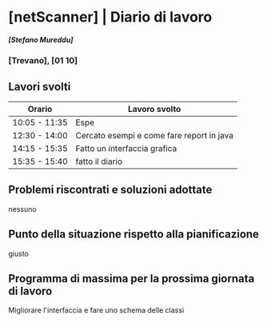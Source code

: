 # [netScanner] | Diario di lavoro
##### [Stefano Mureddu]
### [Trevano], [01 10]

## Lavori svolti


|Orario        |Lavoro svolto                                                   |
|--------------|----------------------------------------------------------------|
|10:05 - 11:35 |Espe                                                            |
|12:30 - 14:00 |Cercato esempi e come fare report in java                       |
|14:15 - 15:35 |Fatto un interfaccia grafica                                    |
|15:35 - 15:40 |fatto il diario                                                 |
##  Problemi riscontrati e soluzioni adottate
nessuno

##  Punto della situazione rispetto alla pianificazione
giusto

## Programma di massima per la prossima giornata di lavoro
Migliorare l'interfaccia e fare uno schema delle classi
